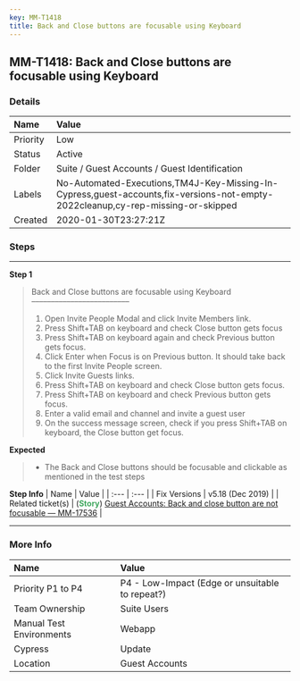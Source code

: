 ```yaml
---
key: MM-T1418
title: Back and Close buttons are focusable using Keyboard
---
```


## MM-T1418: Back and Close buttons are focusable using Keyboard

### Details

| Name     | Value                                                                                                                           |
| :------- | :------------------------------------------------------------------------------------------------------------------------------ |
| Priority | Low                                                                                                                             |
| Status   | Active                                                                                                                          |
| Folder   | Suite / Guest Accounts / Guest Identification                                                                                   |
| Labels   | No-Automated-Executions,TM4J-Key-Missing-In-Cypress,guest-accounts,fix-versions-not-empty-2022cleanup,cy-rep-missing-or-skipped |
| Created  | 2020-01-30T23:27:21Z                                                                                                            |

### Steps

<hr/>

**Step 1**

> <article>Back and Close buttons are focusable using Keyboard<br>–––––––––––––––––––––––––<ol><li>Open Invite People Modal and click Invite Members link.</li><li>Press Shift+TAB on keyboard and check Close button gets focus</li><li>Press Shift+TAB on keyboard again and check Previous button gets focus.</li><li>Click Enter when Focus is on Previous button. It should take back to the first Invite People screen.</li><li>Click Invite Guests links.</li><li>Press Shift+TAB on keyboard and check Close button gets focus.</li><li>Press Shift+TAB on keyboard and check Previous button gets focus.</li><li>Enter a valid email and channel and invite a guest user</li><li>On the success message screen, check if you press Shift+TAB on keyboard, the Close button get focus.</li></ol></article>

**Expected**

> <article><ul><li>The Back and Close buttons should be focusable and clickable as mentioned in the test steps</li></ul></article>

**Step Info**
| Name | Value |
| :--- | :--- |
| Fix Versions | v5.18 (Dec 2019) |
| Related ticket(s) | (<strong><span style="color: rgb(65, 168, 95);">Story</span></strong>) <a href="https://mattermost.atlassian.net/browse/MM-17536">Guest Accounts: Back and close button are not focusable — MM-17536</a> |

<hr/>

### More Info

| Name                     | Value                                           |
| :----------------------- | :---------------------------------------------- |
| Priority P1 to P4        | P4 - Low-Impact (Edge or unsuitable to repeat?) |
| Team Ownership           | Suite Users                                     |
| Manual Test Environments | Webapp                                          |
| Cypress                  | Update                                          |
| Location                 | Guest Accounts                                  |
